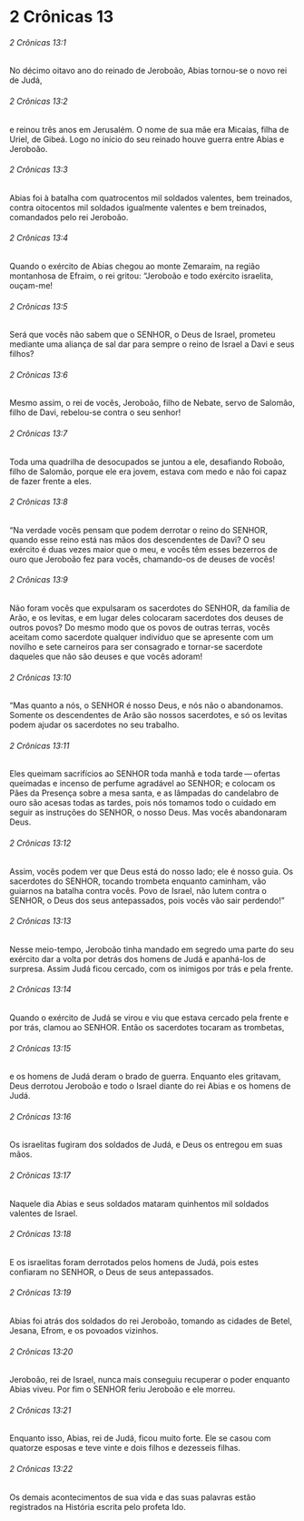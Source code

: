 # 2 Crônicas 13

###### 2 Crônicas 13:1

No décimo oitavo ano do reinado de Jeroboão, Abias tornou-se o novo rei de Judá,

###### 2 Crônicas 13:2

e reinou três anos em Jerusalém. O nome de sua mãe era Micaías, filha de Uriel, de Gibeá. Logo no início do seu reinado houve guerra entre Abias e Jeroboão.

###### 2 Crônicas 13:3

Abias foi à batalha com quatrocentos mil soldados valentes, bem treinados, contra oitocentos mil soldados igualmente valentes e bem treinados, comandados pelo rei Jeroboão.

###### 2 Crônicas 13:4

Quando o exército de Abias chegou ao monte Zemaraim, na região montanhosa de Efraim, o rei gritou: “Jeroboão e todo exército israelita, ouçam-me!

###### 2 Crônicas 13:5

Será que vocês não sabem que o SENHOR, o Deus de Israel, prometeu mediante uma aliança de sal dar para sempre o reino de Israel a Davi e seus filhos?

###### 2 Crônicas 13:6

Mesmo assim, o rei de vocês, Jeroboão, filho de Nebate, servo de Salomão, filho de Davi, rebelou-se contra o seu senhor!

###### 2 Crônicas 13:7

Toda uma quadrilha de desocupados se juntou a ele, desafiando Roboão, filho de Salomão, porque ele era jovem, estava com medo e não foi capaz de fazer frente a eles.

###### 2 Crônicas 13:8

“Na verdade vocês pensam que podem derrotar o reino do SENHOR, quando esse reino está nas mãos dos descendentes de Davi? O seu exército é duas vezes maior que o meu, e vocês têm esses bezerros de ouro que Jeroboão fez para vocês, chamando-os de deuses de vocês!

###### 2 Crônicas 13:9

Não foram vocês que expulsaram os sacerdotes do SENHOR, da família de Arão, e os levitas, e em lugar deles colocaram sacerdotes dos deuses de outros povos? Do mesmo modo que os povos de outras terras, vocês aceitam como sacerdote qualquer indivíduo que se apresente com um novilho e sete carneiros para ser consagrado e tornar-se sacerdote daqueles que não são deuses e que vocês adoram!

###### 2 Crônicas 13:10

“Mas quanto a nós, o SENHOR é nosso Deus, e nós não o abandonamos. Somente os descendentes de Arão são nossos sacerdotes, e só os levitas podem ajudar os sacerdotes no seu trabalho.

###### 2 Crônicas 13:11

Eles queimam sacrifícios ao SENHOR toda manhã e toda tarde — ofertas queimadas e incenso de perfume agradável ao SENHOR; e colocam os Pães da Presença sobre a mesa santa, e as lâmpadas do candelabro de ouro são acesas todas as tardes, pois nós tomamos todo o cuidado em seguir as instruções do SENHOR, o nosso Deus. Mas vocês abandonaram Deus.

###### 2 Crônicas 13:12

Assim, vocês podem ver que Deus está do nosso lado; ele é nosso guia. Os sacerdotes do SENHOR, tocando trombeta enquanto caminham, vão guiarnos na batalha contra vocês. Povo de Israel, não lutem contra o SENHOR, o Deus dos seus antepassados, pois vocês vão sair perdendo!”

###### 2 Crônicas 13:13

Nesse meio-tempo, Jeroboão tinha mandado em segredo uma parte do seu exército dar a volta por detrás dos homens de Judá e apanhá-los de surpresa. Assim Judá ficou cercado, com os inimigos por trás e pela frente.

###### 2 Crônicas 13:14

Quando o exército de Judá se virou e viu que estava cercado pela frente e por trás, clamou ao SENHOR. Então os sacerdotes tocaram as trombetas,

###### 2 Crônicas 13:15

e os homens de Judá deram o brado de guerra. Enquanto eles gritavam, Deus derrotou Jeroboão e todo o Israel diante do rei Abias e os homens de Judá.

###### 2 Crônicas 13:16

Os israelitas fugiram dos soldados de Judá, e Deus os entregou em suas mãos.

###### 2 Crônicas 13:17

Naquele dia Abias e seus soldados mataram quinhentos mil soldados valentes de Israel.

###### 2 Crônicas 13:18

E os israelitas foram derrotados pelos homens de Judá, pois estes confiaram no SENHOR, o Deus de seus antepassados.

###### 2 Crônicas 13:19

Abias foi atrás dos soldados do rei Jeroboão, tomando as cidades de Betel, Jesana, Efrom, e os povoados vizinhos.

###### 2 Crônicas 13:20

Jeroboão, rei de Israel, nunca mais conseguiu recuperar o poder enquanto Abias viveu. Por fim o SENHOR feriu Jeroboão e ele morreu.

###### 2 Crônicas 13:21

Enquanto isso, Abias, rei de Judá, ficou muito forte. Ele se casou com quatorze esposas e teve vinte e dois filhos e dezesseis filhas.

###### 2 Crônicas 13:22

Os demais acontecimentos de sua vida e das suas palavras estão registrados na História escrita pelo profeta Ido.

